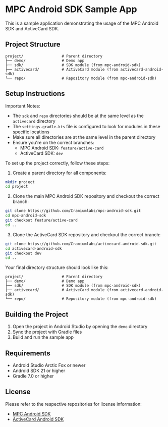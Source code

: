 # MPC Android SDK Sample App

This is a sample application demonstrating the usage of the MPC Android SDK and ActiveCard SDK.

## Project Structure

```
project/                 # Parent directory
├── demo/                # Demo app
├── sdk/                 # SDK module (from mpc-android-sdk)
├── activecard/          # ActiveCard module (from activecard-android-sdk)
└── repo/                # Repository module (from mpc-android-sdk)
```

## Setup Instructions

Important Notes:
- The `sdk` and `repo` directories should be at the same level as the `activecard` directory
- The `settings.gradle.kts` file is configured to look for modules in these specific locations
- Make sure all directories are at the same level in the parent directory
- Ensure you're on the correct branches:
  - MPC Android SDK: `feature/active-card`
  - ActiveCard SDK: `dev`

To set up the project correctly, follow these steps:

1. Create a parent directory for all components:
```bash
mkdir project
cd project
```

2. Clone the main MPC Android SDK repository and checkout the correct branch:
```bash
git clone https://github.com/Cramiumlabs/mpc-android-sdk.git
cd mpc-android-sdk
git checkout feature/active-card
cd ..
```

3. Clone the ActiveCard SDK repository and checkout the correct branch:
```bash
git clone https://github.com/Cramiumlabs/activecard-android-sdk.git
cd activecard-android-sdk
git checkout dev
cd ..
```

Your final directory structure should look like this:
```
project/                 # Parent directory
├── demo/                # Demo app
├── sdk/                 # SDK module (from mpc-android-sdk)
├── activecard/          # ActiveCard module (from activecard-android-sdk)
└── repo/                # Repository module (from mpc-android-sdk)
```

## Building the Project

1. Open the project in Android Studio by opening the `demo` directory
2. Sync the project with Gradle files
3. Build and run the sample app

## Requirements

- Android Studio Arctic Fox or newer
- Android SDK 21 or higher
- Gradle 7.0 or higher

## License

Please refer to the respective repositories for license information:
- [MPC Android SDK](https://github.com/Cramiumlabs/mpc-android-sdk)
- [ActiveCard Android SDK](https://github.com/Cramiumlabs/activecard-android-sdk) 